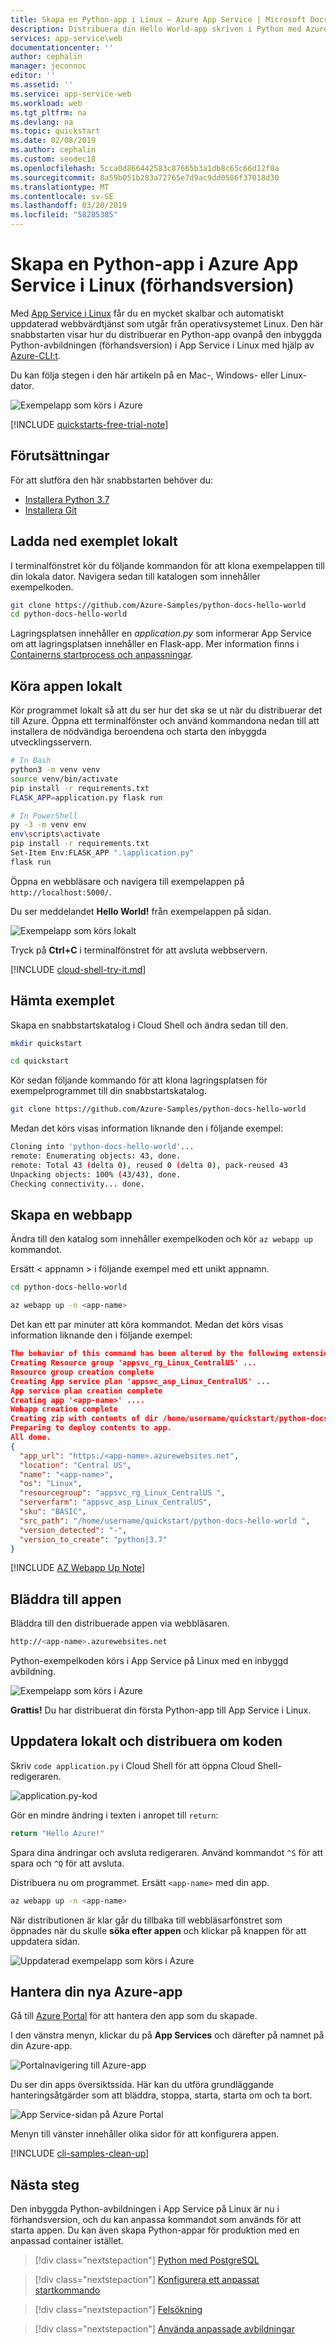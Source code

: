 ```yaml
---
title: Skapa en Python-app i Linux – Azure App Service | Microsoft Docs
description: Distribuera din Hello World-app skriven i Python med Azure App Service i Linux på bara några minuter.
services: app-service\web
documentationcenter: ''
author: cephalin
manager: jeconnoc
editor: ''
ms.assetid: ''
ms.service: app-service-web
ms.workload: web
ms.tgt_pltfrm: na
ms.devlang: na
ms.topic: quickstart
ms.date: 02/08/2019
ms.author: cephalin
ms.custom: seodec18
ms.openlocfilehash: 5cca0d866442583c87665b3a1db8c65c66d12f0a
ms.sourcegitcommit: 8a59b051b283a72765e7d9ac9dd0586f37018d30
ms.translationtype: MT
ms.contentlocale: sv-SE
ms.lasthandoff: 03/20/2019
ms.locfileid: "58285385"
---
```

# <a name="create-a-python-app-in-azure-app-service-on-linux-preview"></a>Skapa en Python-app i Azure App Service i Linux (förhandsversion)

Med [App Service i Linux](app-service-linux-intro.md) får du en mycket skalbar och automatiskt uppdaterad webbvärdtjänst som utgår från operativsystemet Linux. Den här snabbstarten visar hur du distribuerar en Python-app ovanpå den inbyggda Python-avbildningen (förhandsversion) i App Service i Linux med hjälp av [Azure-CLI:t](/cli/azure/install-azure-cli).

Du kan följa stegen i den här artikeln på en Mac-, Windows- eller Linux-dator.

![Exempelapp som körs i Azure](media/quickstart-python/hello-world-in-browser.png)

[!INCLUDE [quickstarts-free-trial-note](../../../includes/quickstarts-free-trial-note.md)]

## <a name="prerequisites"></a>Förutsättningar

För att slutföra den här snabbstarten behöver du:

* <a href="https://www.python.org/downloads/" target="_blank">Installera Python 3.7</a>
* <a href="https://git-scm.com/" target="_blank">Installera Git</a>

## <a name="download-the-sample-locally"></a>Ladda ned exemplet lokalt

I terminalfönstret kör du följande kommandon för att klona exempelappen till din lokala dator. Navigera sedan till katalogen som innehåller exempelkoden.

```bash
git clone https://github.com/Azure-Samples/python-docs-hello-world
cd python-docs-hello-world
```

Lagringsplatsen innehåller en *application.py* som informerar App Service om att lagringsplatsen innehåller en Flask-app. Mer information finns i [Containerns startprocess och anpassningar](how-to-configure-python.md).

## <a name="run-the-app-locally"></a>Köra appen lokalt

Kör programmet lokalt så att du ser hur det ska se ut när du distribuerar det till Azure. Öppna ett terminalfönster och använd kommandona nedan till att installera de nödvändiga beroendena och starta den inbyggda utvecklingsservern. 

```bash
# In Bash
python3 -m venv venv
source venv/bin/activate
pip install -r requirements.txt
FLASK_APP=application.py flask run

# In PowerShell
py -3 -m venv env
env\scripts\activate
pip install -r requirements.txt
Set-Item Env:FLASK_APP ".\application.py"
flask run
```

Öppna en webbläsare och navigera till exempelappen på `http://localhost:5000/`.

Du ser meddelandet **Hello World!** från exempelappen på sidan.

![Exempelapp som körs lokalt](media/quickstart-python/hello-world-in-browser.png)

Tryck på **Ctrl+C** i terminalfönstret för att avsluta webbservern.

[!INCLUDE [cloud-shell-try-it.md](../../../includes/cloud-shell-try-it.md)]

## <a name="download-the-sample"></a>Hämta exemplet

Skapa en snabbstartskatalog i Cloud Shell och ändra sedan till den.

```bash
mkdir quickstart

cd quickstart
```

Kör sedan följande kommando för att klona lagringsplatsen för exempelprogrammet till din snabbstartskatalog.

```bash
git clone https://github.com/Azure-Samples/python-docs-hello-world
```

Medan det körs visas information liknande den i följande exempel:

```bash
Cloning into 'python-docs-hello-world'...
remote: Enumerating objects: 43, done.
remote: Total 43 (delta 0), reused 0 (delta 0), pack-reused 43
Unpacking objects: 100% (43/43), done.
Checking connectivity... done.
```

## <a name="create-a-web-app"></a>Skapa en webbapp

Ändra till den katalog som innehåller exempelkoden och kör `az webapp up` kommandot.

Ersätt < appnamn > i följande exempel med ett unikt appnamn.

```bash
cd python-docs-hello-world

az webapp up -n <app-name>
```

Det kan ett par minuter att köra kommandot. Medan det körs visas information liknande den i följande exempel:

```json
The behavior of this command has been altered by the following extension: webapp
Creating Resource group 'appsvc_rg_Linux_CentralUS' ...
Resource group creation complete
Creating App service plan 'appsvc_asp_Linux_CentralUS' ...
App service plan creation complete
Creating app '<app-name>' ....
Webapp creation complete
Creating zip with contents of dir /home/username/quickstart/python-docs-hello-world ...
Preparing to deploy contents to app.
All done.
{
  "app_url": "https:/<app-name>.azurewebsites.net",
  "location": "Central US",
  "name": "<app-name>",
  "os": "Linux",
  "resourcegroup": "appsvc_rg_Linux_CentralUS ",
  "serverfarm": "appsvc_asp_Linux_CentralUS",
  "sku": "BASIC",
  "src_path": "/home/username/quickstart/python-docs-hello-world ",
  "version_detected": "-",
  "version_to_create": "python|3.7"
}
```

[!INCLUDE [AZ Webapp Up Note](../../../includes/app-service-web-az-webapp-up-note.md)]

## <a name="browse-to-the-app"></a>Bläddra till appen

Bläddra till den distribuerade appen via webbläsaren.

```bash
http://<app-name>.azurewebsites.net
```

Python-exempelkoden körs i App Service på Linux med en inbyggd avbildning.

![Exempelapp som körs i Azure](media/quickstart-python/hello-world-in-browser.png)

**Grattis!** Du har distribuerat din första Python-app till App Service i Linux.

## <a name="update-locally-and-redeploy-the-code"></a>Uppdatera lokalt och distribuera om koden

Skriv `code application.py` i Cloud Shell för att öppna Cloud Shell-redigeraren.

![application.py-kod](media/quickstart-python/code-applicationpy.png)

 Gör en mindre ändring i texten i anropet till `return`:

```python
return "Hello Azure!"
```

Spara dina ändringar och avsluta redigeraren. Använd kommandot `^S` för att spara och `^Q` för att avsluta.

Distribuera nu om programmet. Ersätt `<app-name>` med din app.

```bash
az webapp up -n <app-name>
```

När distributionen är klar går du tillbaka till webbläsarfönstret som öppnades när du skulle **söka efter appen** och klickar på knappen för att uppdatera sidan.

![Uppdaterad exempelapp som körs i Azure](media/quickstart-python/hello-azure-in-browser.png)

## <a name="manage-your-new-azure-app"></a>Hantera din nya Azure-app

Gå till <a href="https://portal.azure.com" target="_blank">Azure Portal</a> för att hantera den app som du skapade.

I den vänstra menyn, klickar du på **App Services** och därefter på namnet på din Azure-app.

![Portalnavigering till Azure-app](./media/quickstart-python/app-service-list.png)

Du ser din apps översiktssida. Här kan du utföra grundläggande hanteringsåtgärder som att bläddra, stoppa, starta, starta om och ta bort.

![App Service-sidan på Azure Portal](media/quickstart-python/app-service-detail.png)

Menyn till vänster innehåller olika sidor för att konfigurera appen. 

[!INCLUDE [cli-samples-clean-up](../../../includes/cli-samples-clean-up.md)]

## <a name="next-steps"></a>Nästa steg

Den inbyggda Python-avbildningen i App Service på Linux är nu i förhandsversion, och du kan anpassa kommandot som används för att starta appen. Du kan även skapa Python-appar för produktion med en anpassad container istället.

> [!div class="nextstepaction"]
> [Python med PostgreSQL](tutorial-python-postgresql-app.md)

> [!div class="nextstepaction"]
> [Konfigurera ett anpassat startkommando](how-to-configure-python.md#customize-startup-command)

> [!div class="nextstepaction"]
> [Felsökning](how-to-configure-python.md#troubleshooting)

> [!div class="nextstepaction"]
> [Använda anpassade avbildningar](tutorial-custom-docker-image.md)
